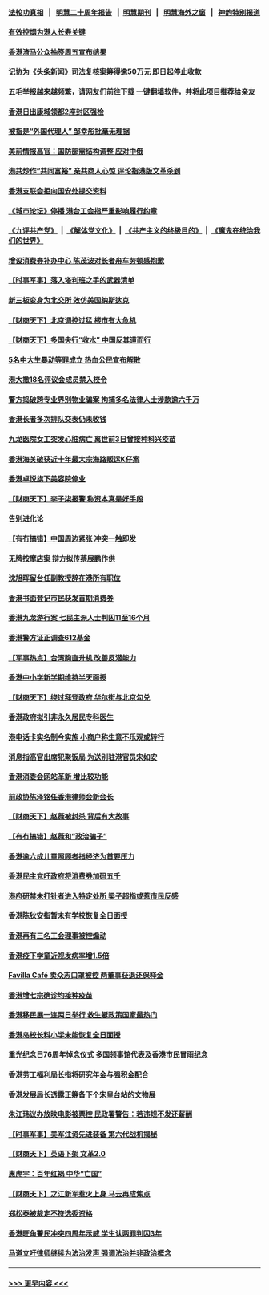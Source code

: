 #### [法轮功真相](https://github.com/gfw-breaker/truth/blob/master/README.md?t=0) &nbsp;&nbsp;|&nbsp;&nbsp; [明慧二十周年报告](https://github.com/gfw-breaker/mh-reports/blob/master/README.md?t=0) &nbsp;&nbsp;|&nbsp;&nbsp;[明慧期刊](https://github.com/gfw-breaker/mh-qikan) &nbsp;&nbsp;|&nbsp;&nbsp; [明慧海外之窗](https://github.com/gfw-breaker/mh-news/blob/master/README.md?t=0) &nbsp;&nbsp;|&nbsp;&nbsp; [神韵特别报道](https://github.com/gfw-breaker/mh-news/blob/master/shenyun.md?t=0)
#### [有效控烟为港人长寿关键](../pages/nsc415/n13215801.md?t=09072051) 
#### [香港渣马公众抽签周五宣布结果](../pages/nsc415/n13215772.md?t=09072051) 
#### [记协为《头条新闻》司法复核案筹得逾50万元 即日起停止收款](../pages/nsc415/n13215739.md?t=09072051) 
#### 五毛举报越来越频繁，请网友们前往下载 [一键翻墙软件](https://github.com/gfw-breaker/ssr-accounts)，并将此项目推荐给亲友
#### [香港日出康城领都2座封区强检](../pages/nsc415/n13215715.md?t=09072051) 
#### [被指是“外国代理人” 邹幸彤批毫无理据](../pages/nsc415/n13215676.md?t=09072051) 
#### [美前情报高官：国防部需结构调整 应对中俄](../pages/nsc415/n13213243.md?t=09072051) 
#### [港共炒作“共同富裕” 亲共商人心惊 评论指港版文革杀到](../pages/nsc415/n13212912.md?t=09072051) 
#### [香港支联会拒向国安处提交资料](../pages/nsc415/n13212918.md?t=09072051) 
#### [《城市论坛》停播 港台工会指严重影响履行约章](../pages/nsc415/n13212906.md?t=09072051) 
#### [《九评共产党》](https://github.com/begood0513/9ping.md/blob/master/README.md) &nbsp;|&nbsp; [《解体党文化》](../../../../jtdwh.md/blob/master/README.md)  &nbsp;|&nbsp; [《共产主义的终极目的》](../../../../gczydzjmd.md/blob/master/README.md) &nbsp;|&nbsp; [《魔鬼在统治我们的世界》](../../../../mgztzwmdsj.md/blob/master/README.md) 
#### [增设消费券补办中心 陈茂波对长者舟车劳顿感抱歉](../pages/nsc415/n13212871.md?t=09072051) 
#### [【时事军事】落入塔利班之手的武器清单](../pages/nsc415/n13208936.md?t=09072051) 
#### [新三板变身为北交所 效仿美国纳斯达克](../pages/nsc415/n13211423.md?t=09072051) 
#### [【财商天下】北京调控过猛 楼市有大危机](../pages/nsc415/n13210934.md?t=09072051) 
#### [【财商天下】多国央行“收水” 中国反其道而行](../pages/nsc415/n13208754.md?t=09072051) 
#### [5名中大生暴动等罪成立 热血公民宣布解散](../pages/nsc415/n13208306.md?t=09072051) 
#### [港大撒18名评议会成员禁入校令](../pages/nsc415/n13206887.md?t=09072051) 
#### [警方捣破跨专业界别物业骗案 拘捕多名法律人士涉款逾六千万](../pages/nsc415/n13206860.md?t=09072051) 
#### [香港长者多次排队交表仍未收钱](../pages/nsc415/n13206820.md?t=09072051) 
#### [九龙医院女工突发心脏病亡 离世前3日曾接种科兴疫苗](../pages/nsc415/n13206776.md?t=09072051) 
#### [香港海关破获近十年最大宗海路贩运K仔案](../pages/nsc415/n13206733.md?t=09072051) 
#### [香港卓悦旗下美容院停业](../pages/nsc415/n13206666.md?t=09072051) 
#### [【财商天下】李子柒报警 称资本真是好手段](../pages/nsc415/n13205829.md?t=09072051) 
#### [告别进化论](../pages/nsc415/n13196066.md?t=09072051) 
#### [【有冇搞错】中国周边紧张 冲突一触即发](../pages/nsc415/n13203646.md?t=09072051) 
#### [无牌按摩店案 辩方拟传蔡展鹏作供](../pages/nsc415/n13204103.md?t=09072051) 
#### [沈旭晖留台任副教授辞在港所有职位](../pages/nsc415/n13204114.md?t=09072051) 
#### [香港书面登记市民获发首期消费券](../pages/nsc415/n13204085.md?t=09072051) 
#### [香港九龙游行案 七民主派人士判囚11至16个月](../pages/nsc415/n13204058.md?t=09072051) 
#### [香港警方证正调查612基金](../pages/nsc415/n13204037.md?t=09072051) 
#### [【军事热点】台湾购直升机 改善反潜能力](../pages/nsc415/n13203392.md?t=09072051) 
#### [香港中小学新学期维持半天面授](../pages/nsc415/n13203936.md?t=09072051) 
#### [【财商天下】绕过拜登政府 华尔街与北京勾兑](../pages/nsc415/n13203346.md?t=09072051) 
#### [香港政府拟引非永久居民专科医生](../pages/nsc415/n13201553.md?t=09072051) 
#### [港电话卡实名制今实施 小商户称生意不乐观或转行](../pages/nsc415/n13201495.md?t=09072051) 
#### [消息指高官出席犯聚饭局 为送别驻港官员宋如安](../pages/nsc415/n13201536.md?t=09072051) 
#### [香港消委会网站革新 增比较功能](../pages/nsc415/n13201513.md?t=09072051) 
#### [前政协陈泽铭任香港律师会新会长](../pages/nsc415/n13201478.md?t=09072051) 
#### [【财商天下】赵薇被封杀 背后有大故事](../pages/nsc415/n13200381.md?t=09072051) 
#### [【有冇搞错】赵薇和“政治骗子”](../pages/nsc415/n13198427.md?t=09072051) 
#### [香港逾六成儿童照顾者指经济为首要压力](../pages/nsc415/n13198753.md?t=09072051) 
#### [香港民主党吁政府将消费券加码五千](../pages/nsc415/n13198742.md?t=09072051) 
#### [港府研禁未打针者进入特定处所 梁子超指或惹市民反感](../pages/nsc415/n13198720.md?t=09072051) 
#### [香港陈狄安指暂未有学校恢复全日面授](../pages/nsc415/n13198706.md?t=09072051) 
#### [香港再有三名工会理事被控煽动](../pages/nsc415/n13198690.md?t=09072051) 
#### [香港疫下学童近视发病率增1.5倍](../pages/nsc415/n13198654.md?t=09072051) 
#### [Favilla Café 卖众志口罩被控 两董事获退还保释金](../pages/nsc415/n13198626.md?t=09072051) 
#### [香港增七宗确诊均接种疫苗](../pages/nsc415/n13196504.md?t=09072051) 
#### [香港移民展一连两日举行 救生艇政策国家最热门](../pages/nsc415/n13196489.md?t=09072051) 
#### [香港岛校长料小学未能恢复全日面授](../pages/nsc415/n13196496.md?t=09072051) 
#### [重光纪念日76周年悼念仪式 多国领事馆代表及香港市民冒雨纪念](../pages/nsc415/n13196471.md?t=09072051) 
#### [香港劳工福利局长指将研究年金与强积金配合](../pages/nsc415/n13196481.md?t=09072051) 
#### [香港发展局长透露正筹备下个宋皇台站的文物展](../pages/nsc415/n13196461.md?t=09072051) 
#### [朱江玮议办放映电影被票控 民政署警告：若违规不发还薪酬](../pages/nsc415/n13196390.md?t=09072051) 
#### [【时事军事】美军注资先进装备 第六代战机揭秘](../pages/nsc415/n13194464.md?t=09072051) 
#### [【财商天下】英语下架 文革2.0](../pages/nsc415/n13194436.md?t=09072051) 
#### [惠虎宇：百年红祸 中华“亡国”](../pages/nsc415/n13192762.md?t=09072051) 
#### [【财商天下】之江新军惹火上身 马云再成焦点](../pages/nsc415/n13192636.md?t=09072051) 
#### [郑松泰被裁定不符选委资格](../pages/nsc415/n13190831.md?t=09072051) 
#### [香港旺角警民冲突四周年示威 学生认两罪判囚3年](../pages/nsc415/n13190866.md?t=09072051) 
#### [马道立吁律师继续为法治发声 强调法治并非政治概念](../pages/nsc415/n13190841.md?t=09072051) 

----
#### [ >>> 更早内容 <<< ](../indexes/nsc415-earlier.md)
